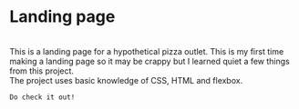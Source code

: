 <!DOCTYPE html>
<html lang="en">
  <head>
    <meta charset="UTF-8">
    <meta name="viewport" content="width=device-width, initial-scale=1.0">
    <meta http-equiv="X-UA-Compatible" content="ie=edge">
    <title>Introduction to Landing-Page</title>
    <link rel="stylesheet" href="style.css">
  </head>
  <body>
    <h1>Landing page</h1><br>
    This is a landing page for a hypothetical pizza outlet. This is my first time making a landing page so it may be crappy but I learned quiet a few things from this project.<br>
    The project uses basic knowledge of CSS, HTML and flexbox. <br>

    Do check it out!
    
  </body>
</html>
